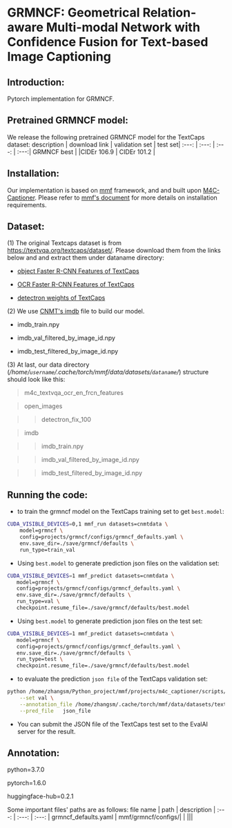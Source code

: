 
# GRMNCF: Geometrical Relation-aware  Multi-modal Network with  Confidence Fusion for Text-based Image Captioning
## Introduction:
Pytorch implementation  for GRMNCF.  
  
## Pretrained GRMNCF model:
We release the following pretrained GRMNCF model  for the TextCaps dataset:
description | download link | validation set | test set|
:---:  | :---: | :---: | :---:|
GRMNCF best | |CIDEr 106.9 | CIDEr 101.2 |

## Installation:
Our implementation is based on [mmf](https://github.com/facebookresearch/mmf) framework, and and built upon [M4C-Captioner](https://github.com/ronghanghu/mmf/tree/project/m4c_captioner_pre_release/projects/M4C_Captioner). Please refer to [mmf's document](https://mmf.sh/docs/) for more details on installation requirements.
## Dataset:
  (1) The original Textcaps dataset is from https://textvqa.org/textcaps/dataset/.  Please download them from the links below and and extract them under dataname  directory:
  
 *  [object Faster R-CNN Features of TextCaps](https://dl.fbaipublicfiles.com/pythia/features/open_images.tar.gz)
  
 *  [OCR Faster R-CNN Features of TextCaps](https://dl.fbaipublicfiles.com/pythia/m4c/data/m4c_textvqa_ocr_en_frcn_features.tar.gz)
 
 *  [detectron weights of TextCaps](http://dl.fbaipublicfiles.com/pythia/data/detectron_weights.tar.gz)
  
  
  (2) We use [CNMT's imdb](https://github.com/wzk1015/CNMT) file  to build our model.
  
  * imdb_train.npy
  
  * imdb_val_filtered_by_image_id.npy
  
  * imdb_test_filtered_by_image_id.npy
  
  (3) At last, our data directory (*/home/`username`/.cache/torch/mmf/data/datasets/`dataname`/*) structure should look like this:
  
  >m4c_textvqa_ocr_en_frcn_features
  
  >open_images
  
  >>detectron_fix_100
  
  >imdb
  
  >>imdb_train.npy
  
  >>imdb_val_filtered_by_image_id.npy
  
  >>imdb_test_filtered_by_image_id.npy
  
## Running the code:

*  to train the grmncf model on the TextCaps training set to get `best.model`:

```bash
CUDA_VISIBLE_DEVICES=0,1 mmf_run datasets=cnmtdata \
    model=grmncf \
    config=projects/grmncf/configs/grmncf_defaults.yaml \
    env.save_dir=./save/grmncf/defaults \
    run_type=train_val   
```

 * Using `best.model` to generate prediction json files on the validation set:
 
 ```bash
 CUDA_VISIBLE_DEVICES=1 mmf_predict datasets=cnmtdata \
    model=grmncf \
    config=projects/grmncf/configs/grmncf_defaults.yaml \
    env.save_dir=./save/grmncf/defaults \
    run_type=val \
    checkpoint.resume_file=./save/grmncf/defaults/best.model
  ```
  
* Using `best.model` to generate prediction json files on the test set:

 ```bash
 CUDA_VISIBLE_DEVICES=1 mmf_predict datasets=cnmtdata \
    model=grmncf \
    config=projects/grmncf/configs/grmncf_defaults.yaml \
    env.save_dir=./save/grmncf/defaults \
    run_type=test \
    checkpoint.resume_file=./save/grmncf/defaults/best.model
  ```
* to evaluate the prediction `json file` of the TextCaps validation set:

```bash
python /home/zhangsm/Python_project/mmf/projects/m4c_captioner/scripts/textcaps_eval.py \
    --set val \
    --annotation_file /home/zhangsm/.cache/torch/mmf/data/datasets/textcaps/defaults/annotations/imdb_val.npy \
    --pred_file   json_file
```
* You can submit the JSON file of the TextCaps test set to the EvalAI server for the result.
## Annotation:
python=3.7.0

pytorch=1.6.0

huggingface-hub=0.2.1

Some important files' paths are as follows:
file name | path | description | 
:---:  | :---: | :---: | 
grmncf_defaults.yaml | mmf/grmncf/configs/| | 
|||
